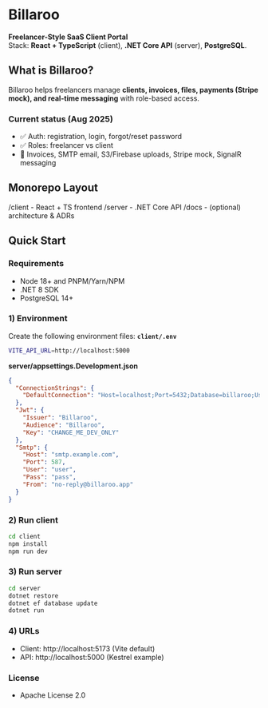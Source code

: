 # Billaroo

**Freelancer-Style SaaS Client Portal**  
Stack: **React + TypeScript** (client), **.NET Core API** (server), **PostgreSQL**.

## What is Billaroo?
Billaroo helps freelancers manage **clients, invoices, files, payments (Stripe mock), and real-time messaging** with role-based access.

### Current status (Aug 2025)
- ✅ Auth: registration, login, forgot/reset password
- ✅ Roles: freelancer vs client
- 🚧 Invoices, SMTP email, S3/Firebase uploads, Stripe mock, SignalR messaging

## Monorepo Layout
/client - React + TS frontend
/server - .NET Core API
/docs - (optional) architecture & ADRs

## Quick Start

### Requirements
- Node 18+ and PNPM/Yarn/NPM
- .NET 8 SDK
- PostgreSQL 14+

### 1) Environment
Create the following environment files:
**`client/.env`**
```bash
VITE_API_URL=http://localhost:5000
```
**server/appsettings.Development.json**
```json
{
  "ConnectionStrings": {
    "DefaultConnection": "Host=localhost;Port=5432;Database=billaroo;Username=postgres;Password=postgres"
  },
  "Jwt": {
    "Issuer": "Billaroo",
    "Audience": "Billaroo",
    "Key": "CHANGE_ME_DEV_ONLY"
  },
  "Smtp": {
    "Host": "smtp.example.com",
    "Port": 587,
    "User": "user",
    "Pass": "pass",
    "From": "no-reply@billaroo.app"
  }
}
```

### 2) Run client
```bash
cd client
npm install
npm run dev
```

### 3) Run server
```bash
cd server
dotnet restore
dotnet ef database update
dotnet run
```

### 4) URLs
- Client: http://localhost:5173 (Vite default)
- API: http://localhost:5000 (Kestrel example)

### License
- Apache License 2.0

